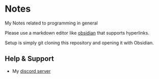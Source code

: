 # Notes
My Notes related to programming in general

Please use a markdown editor like [obsidian](https://obsidian.md) that supports hyperlinks.

Setup is simply git cloning this repository and opening it with Obsidian.


## Help & Support
- My [discord server](https://discord.gg/qCJwVERPRV)
